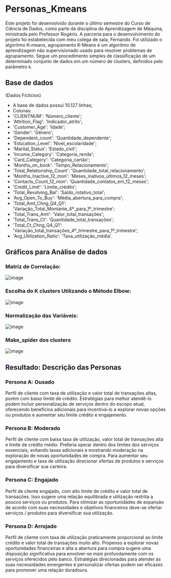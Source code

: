 # Personas_Kmeans 

Este projeto foi desenvolvido durante o último semestre do Curso de Ciência de Dados, como parte da disciplina de Aprendizagem de Máquina, ministrada pelo Professor Rogério. A parceria para o desenvolvimento do projeto foi estabelecida com meu colega de sala, Fernando.
Foi utilizado o algoritmo K-means, agrupamento K-Means é um algoritmo de aprendizagem não supervisionado usado para resolver problemas de agrupamento. Segue um procedimento simples de classificação de um determinado conjunto de dados em um número de clusters, definidos pelo parâmetro k.
## Base de dados 
(Dados Fictícios)

- A base de dados possui 10.127 linhas;
- Colunas: 
- 'CLIENTNUM': 'Número_cliente';
- 'Attrition_Flag': 'Indicador_atrito';
- 'Customer_Age': 'Idade';
- 'Gender': 'Gênero';
- 'Dependent_count': 'Quantidade_dependente';
- 'Education_Level': 'Nível_escolaridade';
- 'Marital_Status': 'Estado_civil';
- 'Income_Category': 'Categoria_renda';
- 'Card_Category': 'Categoria_cartão';
- 'Months_on_book': 'Tempo_Relacionamento';
- 'Total_Relationship_Count': 'Quantidade_total_relacionamento';
- 'Months_Inactive_12_mon': 'Meses_inativos_últimos_12_meses';
- 'Contacts_Count_12_mon': 'Quantidade_contatos_em_12_meses';
- 'Credit_Limit': 'Limite_crédito';
- 'Total_Revolving_Bal': 'Saldo_rotativo_total';
- 'Avg_Open_To_Buy': 'Média_abertura_para_compra';
- 'Total_Amt_Chng_Q4_Q1': 'Variação_Total_Montante_4º_para_1º_trimestre';
- 'Total_Trans_Amt': 'Valor_total_transações';
- 'Total_Trans_Ct': 'Quantidade_total_transações';
- 'Total_Ct_Chng_Q4_Q1': 'Variação_total_transações_4º_trimestre_para_1º_trimestre';
- 'Avg_Utilization_Ratio': 'Taxa_utilização_média'.

## Gráficos para Análise de dados 
### Matriz de Correlação:
![image](https://github.com/iancaabreu/Personas_Kmeans/assets/102169504/2edbdf67-51b7-409a-a065-685a2a735592)

### Escolha do K clusters Utilizando o Método Elbow:

  ![image](https://github.com/iancaabreu/Personas_Kmeans/assets/102169504/106943b7-c356-4755-9714-d1ee6e0b164c)

### Normalização das Variáveis:

![image](https://github.com/iancaabreu/Personas_Kmeans/assets/102169504/20227ab8-38ba-42b5-82cb-b0bc7c4d49fc)

### Make_spider dos clusters 

![image](https://github.com/iancaabreu/Personas_Kmeans/assets/102169504/cc234047-731e-4855-9802-5227c655d7fb)


 ## Resultado: Descrição das Personas
### Persona A: Ousado
Perfil de cliente com taxa de utilização e valor total de transações altas, porém com baixo limite de crédito. Estratégias para melhor atendê-lo podem incluir personalização de serviços dentro do escopo atual, oferecendo benefícios adicionais para incentivá-lo a explorar novas opções ou produtos e aumentar seu limite crédito e engajamento.
### Persona B: Moderado
Perfil de cliente com baixa taxa de utilização, valor total de transações alta e limite de crédito médio. Preferia operar dentro dos limites dos serviços essenciais, evitando taxas adicionais e mostrando moderação na exploração de novas oportunidades de compra. Para aumentar seu engajamento e taxa de utilização direcionar ofertas de produtos e serviços para diversificar sua carteira.
### Persona C: Engajado
Perfil de cliente engajado, com alto limite de crédito e valor total de transações. Isso sugere uma relação equilibrada e utilização restrita a poucos serviços ou produtos. Para otimizar as oportunidades de expansão de acordo com suas necessidades e objetivos financeiros deve-se ofertar serviços / produtos para diversificar sua utilização.
### Persona D: Arrojado
Perfil de cliente com taxa de utilização praticamente proporcional ao limite crédito e valor total de transações muito alto. Propenso a explorar novas oportunidades financeiras e alta a abertura para compra sugere uma disposição significativa para envolver-se mais profundamente com os serviços oferecidos pelo banco. Estratégias direcionadas para atender às suas necessidades emergentes é personalizar ofertas podem ser eficazes para promover uma relação duradoura.
